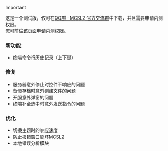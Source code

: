 > [!IMPORTANT]  
> 这是一个测试版，仅可在[QQ群 · MCSL2·官方交流群](https://mcsl.com.cn/links/mcsl2-qq-group.html)中下载，并且需要申请内测权限。  
> 您可前往[该页面](https://mcsl.com.cn/join-preview.html)申请内测权限。  

### 新功能

- 终端命令行历史记录（上下键）

### 修复

- 服务器意外停止时控件不响应的问题
- 备份存档时意外创建文件的问题
- 开服意外弹窗的问题
- 终端补全选中时意外发送指令的问题

### 优化

- 切换主题时的响应速度
- 防止报错窗口崩坏MCSL2
- 本地错误分析模块

<!-- ___

### 其他下载地址（官方分流）

[蓝奏云1（密码MCSL）](https://lxht.lanzoum.com/b01edy9tg)

[蓝奏云2（密码MCSL）](https://lxht.lanzoux.com/b01edy9tg)

[蓝奏云3（密码MCSL）](https://lxht.lanzoug.com/b01edy9tg)

[蓝奏云4（密码MCSL）](https://lxht.lanzoub.com/b01edy9tg) -->
